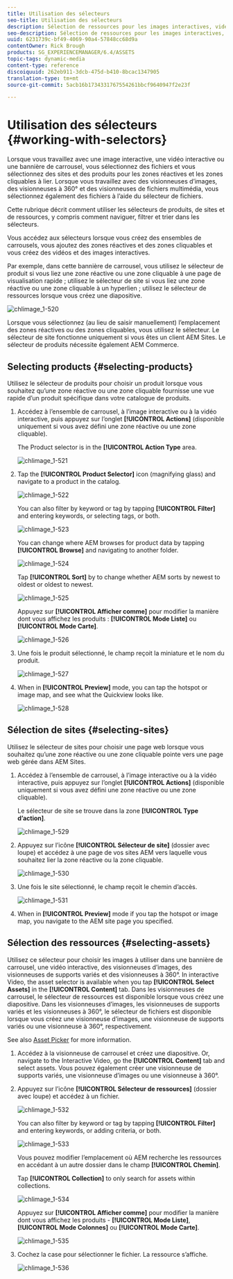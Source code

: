 ```yaml
---
title: Utilisation des sélecteurs
seo-title: Utilisation des sélecteurs
description: Sélection de ressources pour les images interactives, vidéos interactives et bannières de carrousel
seo-description: Sélection de ressources pour les images interactives, vidéos interactives et bannières de carrousel
uuid: 6231739c-bf49-4069-90a4-57848cc68d9a
contentOwner: Rick Brough
products: SG_EXPERIENCEMANAGER/6.4/ASSETS
topic-tags: dynamic-media
content-type: reference
discoiquuid: 262eb911-3dcb-475d-b410-8bcac1347905
translation-type: tm+mt
source-git-commit: 5acb16b1734331767554261bbcf9640947f2e23f

---
```



# Utilisation des sélecteurs {#working-with-selectors}

Lorsque vous travaillez avec une image interactive, une vidéo interactive ou une bannière de carrousel, vous sélectionnez des fichiers et vous sélectionnez des sites et des produits pour les zones réactives et les zones cliquables à lier. Lorsque vous travaillez avec des visionneuses d’images, des visionneuses à 360° et des visionneuses de fichiers multimédia, vous sélectionnez également des fichiers à l’aide du sélecteur de fichiers.

Cette rubrique décrit comment utiliser les sélecteurs de produits, de sites et de ressources, y compris comment naviguer, filtrer et trier dans les sélecteurs.

Vous accédez aux sélecteurs lorsque vous créez des ensembles de carrousels, vous ajoutez des zones réactives et des zones cliquables et vous créez des vidéos et des images interactives.

Par exemple, dans cette bannière de carrousel, vous utilisez le sélecteur de produit si vous liez une zone réactive ou une zone cliquable à une page de visualisation rapide ; utilisez le sélecteur de site si vous liez une zone réactive ou une zone cliquable à un hyperlien ; utilisez le sélecteur de ressources lorsque vous créez une diapositive.

![chlimage_1-520](assets/chlimage_1-520.png)

Lorsque vous sélectionnez (au lieu de saisir manuellement) l’emplacement des zones réactives ou des zones cliquables, vous utilisez le sélecteur. Le sélecteur de site fonctionne uniquement si vous êtes un client AEM Sites. Le sélecteur de produits nécessite également AEM Commerce.

## Selecting products {#selecting-products}

Utilisez le sélecteur de produits pour choisir un produit lorsque vous souhaitez qu’une zone réactive ou une zone cliquable fournisse une vue rapide d’un produit spécifique dans votre catalogue de produits.

1. Accédez à l’ensemble de carrousel, à l’image interactive ou à la vidéo interactive, puis appuyez sur l’onglet **[!UICONTROL Actions]** (disponible uniquement si vous avez défini une zone réactive ou une zone cliquable).

   The Product selector is in the **[!UICONTROL Action Type** area.

   ![chlimage_1-521](assets/chlimage_1-521.png)

1. Tap the **[!UICONTROL Product Selector]** icon (magnifying glass) and navigate to a product in the catalog.

   ![chlimage_1-522](assets/chlimage_1-522.png)

   You can also filter by keyword or tag by tapping **[!UICONTROL Filter]** and entering keywords, or selecting tags, or both.

   ![chlimage_1-523](assets/chlimage_1-523.png)

   You can change where AEM browses for product data by tapping **[!UICONTROL Browse]** and navigating to another folder.

   ![chlimage_1-524](assets/chlimage_1-524.png)

   Tap **[!UICONTROL Sort]** by to change whether AEM sorts by newest to oldest or oldest to newest.

   ![chlimage_1-525](assets/chlimage_1-525.png)

   Appuyez sur **[!UICONTROL Afficher comme]** pour modifier la manière dont vous affichez les produits : **[!UICONTROL Mode Liste]** ou **[!UICONTROL Mode Carte]**.

   ![chlimage_1-526](assets/chlimage_1-526.png)

1. Une fois le produit sélectionné, le champ reçoit la miniature et le nom du produit.

   ![chlimage_1-527](assets/chlimage_1-527.png)

1. When in **[!UICONTROL Preview]** mode, you can tap the hotspot or image map, and see what the Quickview looks like.

   ![chlimage_1-528](assets/chlimage_1-528.png)

## Sélection de sites {#selecting-sites}

Utilisez le sélecteur de sites pour choisir une page web lorsque vous souhaitez qu’une zone réactive ou une zone cliquable pointe vers une page web gérée dans AEM Sites.

1. Accédez à l’ensemble de carrousel, à l’image interactive ou à la vidéo interactive, puis appuyez sur l’onglet **[!UICONTROL Actions]** (disponible uniquement si vous avez défini une zone réactive ou une zone cliquable).

   Le sélecteur de site se trouve dans la zone **[!UICONTROL Type d’action]**.

   ![chlimage_1-529](assets/chlimage_1-529.png)

1. Appuyez sur l’icône **[!UICONTROL Sélecteur de site]** (dossier avec loupe) et accédez à une page de vos sites AEM vers laquelle vous souhaitez lier la zone réactive ou la zone cliquable.

   ![chlimage_1-530](assets/chlimage_1-530.png)

1. Une fois le site sélectionné, le champ reçoit le chemin d’accès.

   ![chlimage_1-531](assets/chlimage_1-531.png)

1. When in **[!UICONTROL Preview]** mode if you tap the hotspot or image map, you navigate to the AEM site page you specified.

## Sélection des ressources {#selecting-assets}

Utilisez ce sélecteur pour choisir les images à utiliser dans une bannière de carrousel, une vidéo interactive, des visionneuses d’images, des visionneuses de supports variés et des visionneuses à 360°. In interactive Video, the asset selector is available when you tap **[!UICONTROL Select Assets]** in the **[!UICONTROL Content]** tab. Dans les visionneuses de carrousel, le sélecteur de ressources est disponible lorsque vous créez une diapositive. Dans les visionneuses d’images, les visionneuses de supports variés et les visionneuses à 360°, le sélecteur de fichiers est disponible lorsque vous créez une visionneuse d’images, une visionneuse de supports variés ou une visionneuse à 360°, respectivement.

See also [Asset Picker](asset-selector.md) for more information.

1. Accédez à la visionneuse de carrousel et créez une diapositive. Or, navigate to the Interactive Video, go the **[!UICONTROL Content]** tab and select assets. Vous pouvez également créer une visionneuse de supports variés, une visionneuse d’images ou une visionneuse à 360°.
1. Appuyez sur l’icône **[!UICONTROL Sélecteur de ressources]** (dossier avec loupe) et accédez à un fichier.

   ![chlimage_1-532](assets/chlimage_1-532.png)

   You can also filter by keyword or tag by tapping **[!UICONTROL Filter]** and entering keywords, or adding criteria, or both.

   ![chlimage_1-533](assets/chlimage_1-533.png)

   Vous pouvez modifier l’emplacement où AEM recherche les ressources en accédant à un autre dossier dans le champ **[!UICONTROL Chemin]**.

   Tap **[!UICONTROL Collection]** to only search for assets within collections.

   ![chlimage_1-534](assets/chlimage_1-534.png)

   Appuyez sur **[!UICONTROL Afficher comme]** pour modifier la manière dont vous affichez les produits - **[!UICONTROL Mode Liste]**, **[!UICONTROL Mode Colonnes]** ou **[!UICONTROL Mode Carte]**.

   ![chlimage_1-535](assets/chlimage_1-535.png)

1. Cochez la case pour sélectionner le fichier. La ressource s’affiche.

   ![chlimage_1-536](assets/chlimage_1-536.png)

